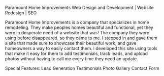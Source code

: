 Paramount Home Improvements
Web Design and Development | Website Redesign | SEO

Paramount Home Improvements is a company that specializes in home remodeling. They make peoples homes beautiful and functional, yet they were in desperate need of a website that was! The company they were using before disappeared, so they came to me. I stepped in and gave them a site that made sure to showcase their beautiful work, and gave homeowners a way to easily contact them. I developed this site using tools that make it easy for them to add testimonials, track leads, and upload photos without having to call me every time they need an update.

Special Features:
Lead Generation
Testimonials
Photo Gallery
Contact Form
